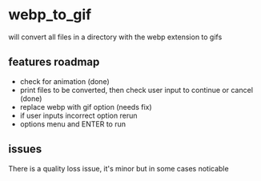 # webp_to_gif
will convert all files in a directory with the webp extension to gifs

## features roadmap

- check for animation (done)
- print files to be converted, then check user input to continue or cancel (done)
- replace webp with gif option (needs fix)
- if user inputs incorrect option rerun
- options menu and ENTER to run

## issues

There is a quality loss issue, it's minor but in some cases noticable